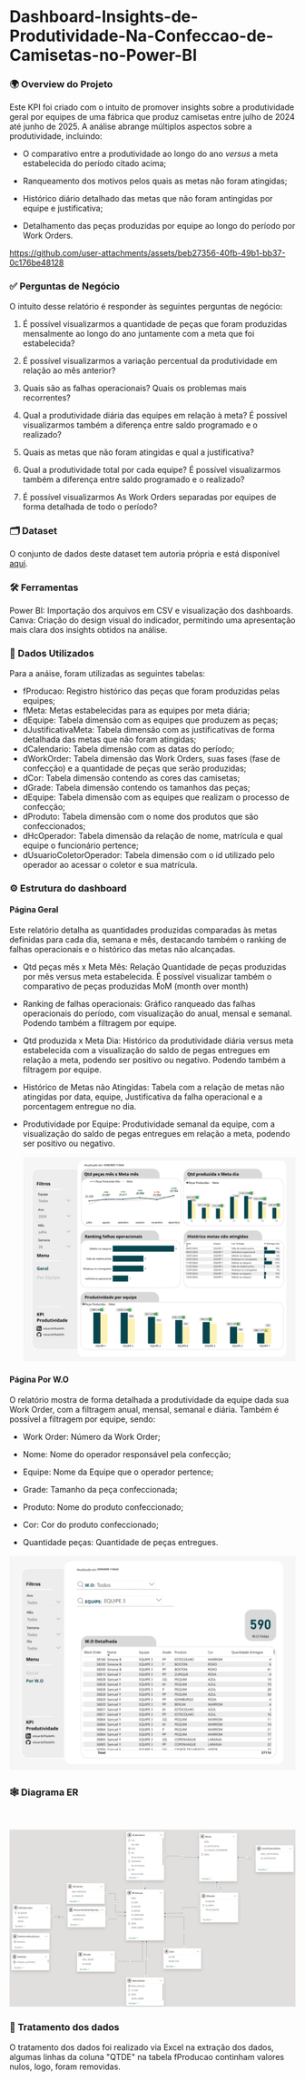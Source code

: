 # Dashboard-Insights-de-Produtividade-Na-Confeccao-de-Camisetas-no-Power-BI

 ### 🌍 Overview do Projeto

Este KPI foi criado com o intuito de promover insights sobre a produtividade geral por equipes de uma fábrica que produz camisetas entre julho de 2024 até junho de 2025. A análise abrange múltiplos aspectos sobre a produtividade, incluindo:

- O comparativo entre a produtividade ao longo do ano _versus_ a meta estabelecida  do período citado acima;

- Ranqueamento dos motivos pelos quais as metas não foram atingidas;

- Histórico diário detalhado das metas que não foram antingidas por equipe e justificativa;

- Detalhamento das peças produzidas por equipe ao longo do período por Work Orders.

https://github.com/user-attachments/assets/beb27356-40fb-49b1-bb37-0c176be48128

### ✅ Perguntas de Negócio

O intuito desse relatório é responder às seguintes perguntas de negócio:

1. É possível visualizarmos a quantidade de peças que foram produzidas mensalmente ao longo do ano juntamente com a meta que foi estabelecida? 

2. É possível visualizarmos a variação percentual da produtividade em relação ao mês anterior? 

2. Quais são as falhas operacionais? Quais os problemas mais recorrentes?

3. Qual a produtividade diária das equipes em relação à meta? É possível visualizarmos também a diferença entre saldo programado e o realizado?

4. Quais as metas que não foram atingidas e qual a justificativa?

5. Qual a produtividade total por cada equipe? É possível visualizarmos também a diferença entre saldo programado e o realizado?

6. É possível visualizarmos As Work Orders separadas por equipes de forma detalhada de todo o período?

### 🗂️ Dataset

O conjunto de dados deste dataset tem autoria própria e está disponível [aqui](https://github.com/eduardofiladelfo/Insights-de-Produtividade-Na-Confeccao-de-Camisetas-no-Power-BI/tree/27aef06a1a2ac6f0ec28fab970ce6f7d8908fda0/bases).

### 🛠️ Ferramentas 

Power BI:  Importação dos arquivos em CSV e visualização dos dashboards.
Canva: Criação do design visual do indicador, permitindo uma apresentação mais clara dos insights obtidos na análise.

### 📝 Dados Utilizados
Para a anáise, foram utilizadas as seguintes tabelas: 

- fProducao: Registro histórico das peças que foram produzidas pelas equipes;
- fMeta: Metas estabelecidas para as equipes por meta diária;
- dEquipe: Tabela dimensão com as equipes que produzem as peças;
- dJustificativaMeta: Tabela dimensão com as justificativas de forma detalhada das metas que não foram atingidas; 
- dCalendario: Tabela dimensão com as datas do período;
- dWorkOrder: Tabela dimensão das Work Orders, suas fases (fase de confecção) e a quantidade de peças que serão produzidas;
- dCor: Tabela dimensão contendo as cores das camisetas; 
- dGrade: Tabela dimensão contendo os tamanhos das peças;
- dEquipe: Tabela dimensão com as equipes que realizam o processo de confecção;
- dProduto: Tabela dimensão com o nome dos produtos que são confeccionados; 
- dHcOperador: Tabela dimensão da relação de nome, matrícula e qual equipe o funcionário pertence;
- dUsuarioColetorOperador: Tabela dimensão com o id utilizado pelo operador ao acessar o coletor e sua matrícula.

### ⚙️ Estrutura do dashboard

#### Página Geral

Este relatório detalha as quantidades produzidas comparadas às metas definidas para cada dia, semana e mês, destacando também o ranking de falhas operacionais e o histórico das metas não alcançadas.

- Qtd peças mês x Meta Mês: Relação Quantidade de peças produzidas por mês versus meta estabelecida. É possível visualizar também o comparativo de peças produzidas MoM (month over month)

- Ranking de falhas operacionais: Gráfico ranqueado das falhas operacionais do período, com visualização do anual, mensal e semanal. Podendo também a filtragem por equipe.
 
- Qtd produzida x Meta Dia: Histórico da produtividade diária versus meta estabelecida com a visualização do saldo de pegas entregues em relação a meta, podendo ser positivo ou negativo. Podendo também a filtragem por equipe. 

- Histórico de Metas não Atingidas: Tabela com a relação de metas não atingidas por data, equipe, Justificativa da falha operacional e a porcentagem entregue no dia. 

- Produtividade por Equipe: Produtividade semanal da equipe, com a visualização do saldo de pegas entregues em relação a meta, podendo ser positivo ou negativo.

  <div align="center">
  
  ![Geral](imagens/Geral.jpg)
  
</div>

#### Página Por W.O

O relatório mostra de forma detalhada a produtividade da equipe dada sua Work Order, com a filtragem anual, mensal, semanal e diária. Também é possível a filtragem por equipe, sendo:

-	Work Order: Número da Work Order;
-	Nome: Nome do operador responsável pela confecção;
-	Equipe: Nome da Equipe que o operador pertence;
-	Grade: Tamanho da peça confeccionada;
-	Produto: Nome do produto confeccionado;
-	Cor: Cor do produto confeccionado;
-	Quantidade peças: Quantidade de peças entregues.

    <div align="center">
  
  ![PorWo](imagens/PorWo.jpg)
  
</div>

### 🕸️ Diagrama ER

ㅤ
    <div align="center">
  
  ![DiagramaER](imagens/DiagramaER.png)
  
</div>

### 🎯 Tratamento dos dados 
O tratamento dos dados foi realizado via Excel na extração dos dados, algumas linhas da coluna "QTDE" na tabela fProducao continham valores nulos, logo, foram removidas.
